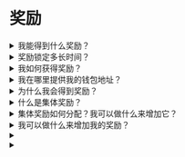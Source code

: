 # 奖励

<details>

<summary>我能得到什么奖励？</summary>

根据您的积分总数和实现的共同目标，您将获得个人奖励，以及集体奖励，均以$XBG代币形式发放。所有奖励都是[锁定的](rewards-test.md#how-long-are-rewards-vested)。

</details>

<details>

<summary>奖励锁定多长时间？</summary>



</details>

<details>

<summary>我如何获得奖励？</summary>

在预选赛或赛季结束时，根据比赛结束后的最终排名，奖励将发送到您提供的钱包中。注意：所有奖励都是[锁定的](rewards-test.md#how-long-are-rewards-vested)。

</details>

<details>

<summary>我在哪里提供我的钱包地址？</summary>



</details>

<details>

<summary>为什么我会得到奖励？</summary>

我们奖励您是为了感谢您积极参与和贡献于XBorg社区的扩展，并推广我们的$XBG代币。

</details>

<details>

<summary>什么是集体奖励？</summary>

集体奖励是对参与者集体努力的一种表达，当赛季达到里程碑水平时，奖励会增加。根据您赛季结束时的排名，您将从集体奖池中获得额外的奖励。

</details>

<details>

<summary>集体奖励如何分配？我可以做什么来增加它？</summary>

集体奖励的分配取决于您的排名，并可以通过达到集体里程碑或完成闪电行动来增加。更多信息，请参考[规则](rules-test.md)。

</details>

<details>

<summary>我可以做什么来增加我的奖励？</summary>

最大化奖励的最佳方法是保持一致性并结合传播力。您的影响力越大，您在排行榜上的名次就越高。

</details>

<details>

<summary></summary>



</details>

<details>

<summary></summary>



</details>